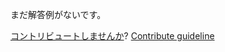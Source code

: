 
まだ解答例がないです。

[コントリビュートしませんか](https://github.com/BFEdev/BFE.dev-solutions/blob/main/problem/implement-bigint-subtraction_ja.md)?  [Contribute guideline](https://github.com/BFEdev/BFE.dev-solutions#how-to-contribute)
